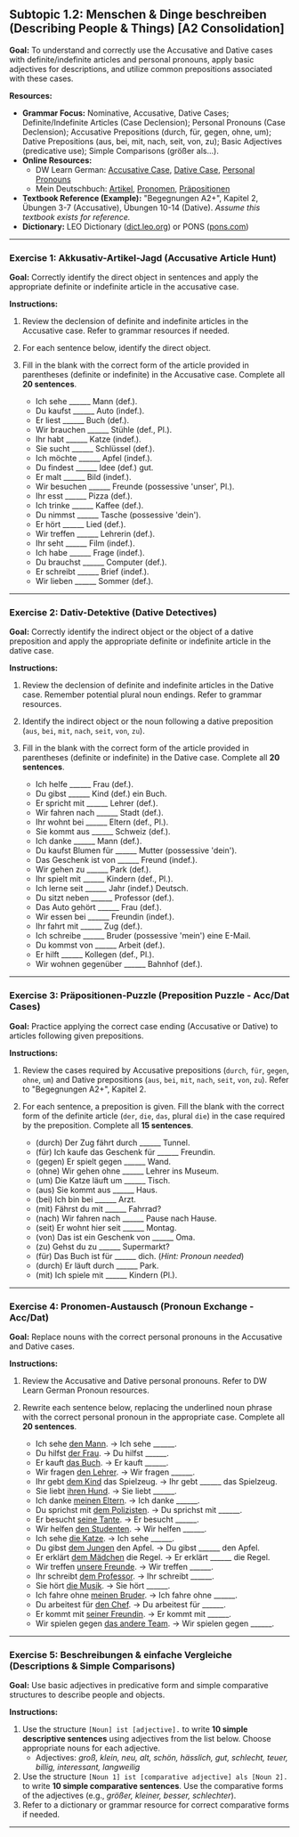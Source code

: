 ## Subtopic 1.2: Menschen & Dinge beschreiben (Describing People & Things) [A2 Consolidation]

**Goal:** To understand and correctly use the Accusative and Dative cases with definite/indefinite articles and personal pronouns, apply basic adjectives for descriptions, and utilize common prepositions associated with these cases.

**Resources:**

* **Grammar Focus:** Nominative, Accusative, Dative Cases; Definite/Indefinite Articles (Case Declension); Personal Pronouns (Case Declension); Accusative Prepositions (durch, für, gegen, ohne, um); Dative Prepositions (aus, bei, mit, nach, seit, von, zu); Basic Adjectives (predicative use); Simple Comparisons (größer als...).
* **Online Resources:**
    * DW Learn German: [Accusative Case](https://learngerman.dw.com/en/accusative-case/l-37696616/gr-37769493), [Dative Case](https://learngerman.dw.com/en/dative-case/l-37740069/gr-37811821), [Personal Pronouns](https://learngerman.dw.com/en/personal-pronouns/l-37739039/gr-37810881)
    * Mein Deutschbuch: [Artikel](https://mein-deutschbuch.de/grammatik/nomen/artikel.html), [Pronomen](https://mein-deutschbuch.de/grammatik/pronomen/personalpronomen.html), [Präpositionen](https://mein-deutschbuch.de/grammatik/praepositionen/lokale-praepositionen.html)
* **Textbook Reference (Example):** "Begegnungen A2+", Kapitel 2, Übungen 3-7 (Accusative), Übungen 10-14 (Dative). *Assume this textbook exists for reference.*
* **Dictionary:** LEO Dictionary ([dict.leo.org](https://dict.leo.org/)) or PONS ([pons.com](https://en.pons.com/))

---

### **Exercise 1: Akkusativ-Artikel-Jagd (Accusative Article Hunt)**

**Goal:** Correctly identify the direct object in sentences and apply the appropriate definite or indefinite article in the accusative case.

**Instructions:**

1.  Review the declension of definite and indefinite articles in the Accusative case. Refer to grammar resources if needed.
2.  For each sentence below, identify the direct object.
3.  Fill in the blank with the correct form of the article provided in parentheses (definite or indefinite) in the Accusative case. Complete all **20 sentences**.

    * Ich sehe ______ Mann (def.).
    * Du kaufst ______ Auto (indef.).
    * Er liest ______ Buch (def.).
    * Wir brauchen ______ Stühle (def., Pl.).
    * Ihr habt ______ Katze (indef.).
    * Sie sucht ______ Schlüssel (def.).
    * Ich möchte ______ Apfel (indef.).
    * Du findest ______ Idee (def.) gut.
    * Er malt ______ Bild (indef.).
    * Wir besuchen ______ Freunde (possessive 'unser', Pl.).
    * Ihr esst ______ Pizza (def.).
    * Ich trinke ______ Kaffee (def.).
    * Du nimmst ______ Tasche (possessive 'dein').
    * Er hört ______ Lied (def.).
    * Wir treffen ______ Lehrerin (def.).
    * Ihr seht ______ Film (indef.).
    * Ich habe ______ Frage (indef.).
    * Du brauchst ______ Computer (def.).
    * Er schreibt ______ Brief (indef.).
    * Wir lieben ______ Sommer (def.).

---

### **Exercise 2: Dativ-Detektive (Dative Detectives)**

**Goal:** Correctly identify the indirect object or the object of a dative preposition and apply the appropriate definite or indefinite article in the dative case.

**Instructions:**

1.  Review the declension of definite and indefinite articles in the Dative case. Remember potential plural noun endings. Refer to grammar resources.
2.  Identify the indirect object or the noun following a dative preposition (`aus`, `bei`, `mit`, `nach`, `seit`, `von`, `zu`).
3.  Fill in the blank with the correct form of the article provided in parentheses (definite or indefinite) in the Dative case. Complete all **20 sentences**.

    * Ich helfe ______ Frau (def.).
    * Du gibst ______ Kind (def.) ein Buch.
    * Er spricht mit ______ Lehrer (def.).
    * Wir fahren nach ______ Stadt (def.).
    * Ihr wohnt bei ______ Eltern (def., Pl.).
    * Sie kommt aus ______ Schweiz (def.).
    * Ich danke ______ Mann (def.).
    * Du kaufst Blumen für ______ Mutter (possessive 'dein').
    * Das Geschenk ist von ______ Freund (indef.).
    * Wir gehen zu ______ Park (def.).
    * Ihr spielt mit ______ Kindern (def., Pl.).
    * Ich lerne seit ______ Jahr (indef.) Deutsch.
    * Du sitzt neben ______ Professor (def.).
    * Das Auto gehört ______ Frau (def.).
    * Wir essen bei ______ Freundin (indef.).
    * Ihr fahrt mit ______ Zug (def.).
    * Ich schreibe ______ Bruder (possessive 'mein') eine E-Mail.
    * Du kommst von ______ Arbeit (def.).
    * Er hilft ______ Kollegen (def., Pl.).
    * Wir wohnen gegenüber ______ Bahnhof (def.).

---

### **Exercise 3: Präpositionen-Puzzle (Preposition Puzzle - Acc/Dat Cases)**

**Goal:** Practice applying the correct case ending (Accusative or Dative) to articles following given prepositions.

**Instructions:**

1.  Review the cases required by Accusative prepositions (`durch`, `für`, `gegen`, `ohne`, `um`) and Dative prepositions (`aus`, `bei`, `mit`, `nach`, `seit`, `von`, `zu`). Refer to "Begegnungen A2+", Kapitel 2.
2.  For each sentence, a preposition is given. Fill the blank with the correct form of the definite article (`der`, `die`, `das`, plural `die`) in the case required by the preposition. Complete all **15 sentences**.

    * (durch) Der Zug fährt durch ______ Tunnel.
    * (für) Ich kaufe das Geschenk für ______ Freundin.
    * (gegen) Er spielt gegen ______ Wand.
    * (ohne) Wir gehen ohne ______ Lehrer ins Museum.
    * (um) Die Katze läuft um ______ Tisch.
    * (aus) Sie kommt aus ______ Haus.
    * (bei) Ich bin bei ______ Arzt.
    * (mit) Fährst du mit ______ Fahrrad?
    * (nach) Wir fahren nach ______ Pause nach Hause.
    * (seit) Er wohnt hier seit ______ Montag.
    * (von) Das ist ein Geschenk von ______ Oma.
    * (zu) Gehst du zu ______ Supermarkt?
    * (für) Das Buch ist für ______ dich. (*Hint: Pronoun needed*)
    * (durch) Er läuft durch ______ Park.
    * (mit) Ich spiele mit ______ Kindern (Pl.).

---

### **Exercise 4: Pronomen-Austausch (Pronoun Exchange - Acc/Dat)**

**Goal:** Replace nouns with the correct personal pronouns in the Accusative and Dative cases.

**Instructions:**

1.  Review the Accusative and Dative personal pronouns. Refer to DW Learn German Pronoun resources.
2.  Rewrite each sentence below, replacing the underlined noun phrase with the correct personal pronoun in the appropriate case. Complete all **20 sentences**.

    * Ich sehe <u>den Mann</u>. -> Ich sehe ______.
    * Du hilfst <u>der Frau</u>. -> Du hilfst ______.
    * Er kauft <u>das Buch</u>. -> Er kauft ______.
    * Wir fragen <u>den Lehrer</u>. -> Wir fragen ______.
    * Ihr gebt <u>dem Kind</u> das Spielzeug. -> Ihr gebt ______ das Spielzeug.
    * Sie liebt <u>ihren Hund</u>. -> Sie liebt ______.
    * Ich danke <u>meinen Eltern</u>. -> Ich danke ______.
    * Du sprichst mit <u>dem Polizisten</u>. -> Du sprichst mit ______.
    * Er besucht <u>seine Tante</u>. -> Er besucht ______.
    * Wir helfen <u>den Studenten</u>. -> Wir helfen ______.
    * Ich sehe <u>die Katze</u>. -> Ich sehe ______.
    * Du gibst <u>dem Jungen</u> den Apfel. -> Du gibst ______ den Apfel.
    * Er erklärt <u>dem Mädchen</u> die Regel. -> Er erklärt ______ die Regel.
    * Wir treffen <u>unsere Freunde</u>. -> Wir treffen ______.
    * Ihr schreibt <u>dem Professor</u>. -> Ihr schreibt ______.
    * Sie hört <u>die Musik</u>. -> Sie hört ______.
    * Ich fahre ohne <u>meinen Bruder</u>. -> Ich fahre ohne ______.
    * Du arbeitest für <u>den Chef</u>. -> Du arbeitest für ______.
    * Er kommt mit <u>seiner Freundin</u>. -> Er kommt mit ______.
    * Wir spielen gegen <u>das andere Team</u>. -> Wir spielen gegen ______.

---

### **Exercise 5: Beschreibungen & einfache Vergleiche (Descriptions & Simple Comparisons)**

**Goal:** Use basic adjectives in predicative form and simple comparative structures to describe people and objects.

**Instructions:**

1.  Use the structure `[Noun] ist [adjective].` to write **10 simple descriptive sentences** using adjectives from the list below. Choose appropriate nouns for each adjective.
    * Adjectives: *groß, klein, neu, alt, schön, hässlich, gut, schlecht, teuer, billig, interessant, langweilig*
2.  Use the structure `[Noun 1] ist [comparative adjective] als [Noun 2].` to write **10 simple comparative sentences**. Use the comparative forms of the adjectives (e.g., *größer, kleiner, besser, schlechter*).
3.  Refer to a dictionary or grammar resource for correct comparative forms if needed.

---

